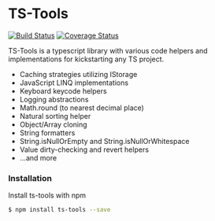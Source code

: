 # TS-Tools

[![Build Status](https://travis-ci.com/walts81/ts-tools.svg?branch=master)](https://travis-ci.com/walts81/ts-tools)
[![Coverage Status](https://coveralls.io/repos/github/walts81/ts-tools/badge.svg)](https://coveralls.io/github/walts81/ts-tools)

TS-Tools is a typescript library with various code helpers and implementations for kickstarting any TS project.

- Caching strategies utilizing IStorage
- JavaScript LINQ implementations
- Keyboard keycode helpers
- Logging abstractions
- Math.round (to nearest decimal place)
- Natural sorting helper
- Object/Array cloning
- String formatters
- String.isNullOrEmpty and String.isNullOrWhitespace
- Value dirty-checking and revert helpers
- ...and more

### Installation

Install ts-tools with npm

```sh
$ npm install ts-tools --save
```
